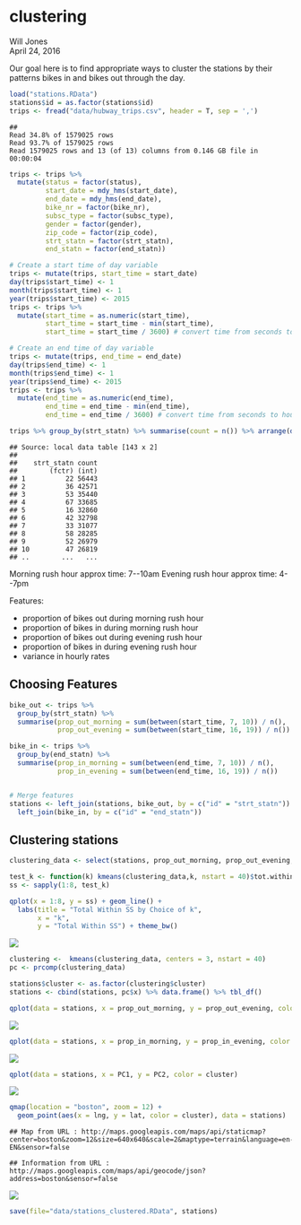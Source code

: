 # clustering
Will Jones  
April 24, 2016  

Our goal here is to find appropriate ways to cluster the stations by their
patterns bikes in and bikes out through the day. 





```r
load("stations.RData")
stations$id = as.factor(stations$id)
trips <- fread("data/hubway_trips.csv", header = T, sep = ',')
```

```
## 
Read 34.8% of 1579025 rows
Read 93.7% of 1579025 rows
Read 1579025 rows and 13 (of 13) columns from 0.146 GB file in 00:00:04
```

```r
trips <- trips %>%
  mutate(status = factor(status),
         start_date = mdy_hms(start_date),
         end_date = mdy_hms(end_date),
         bike_nr = factor(bike_nr),
         subsc_type = factor(subsc_type),
         gender = factor(gender),
         zip_code = factor(zip_code),
         strt_statn = factor(strt_statn),
         end_statn = factor(end_statn))

# Create a start time of day variable
trips <- mutate(trips, start_time = start_date)
day(trips$start_time) <- 1
month(trips$start_time) <- 1
year(trips$start_time) <- 2015
trips <- trips %>%
  mutate(start_time = as.numeric(start_time),
         start_time = start_time - min(start_time),
         start_time = start_time / 3600) # convert time from seconds to hours

# Create an end time of day variable
trips <- mutate(trips, end_time = end_date)
day(trips$end_time) <- 1
month(trips$end_time) <- 1
year(trips$end_time) <- 2015
trips <- trips %>%
  mutate(end_time = as.numeric(end_time),
         end_time = end_time - min(end_time),
         end_time = end_time / 3600) # convert time from seconds to hours
```



```r
trips %>% group_by(strt_statn) %>% summarise(count = n()) %>% arrange(desc(count))
```

```
## Source: local data table [143 x 2]
## 
##    strt_statn count
##        (fctr) (int)
## 1          22 56443
## 2          36 42571
## 3          53 35440
## 4          67 33685
## 5          16 32860
## 6          42 32798
## 7          33 31077
## 8          58 28285
## 9          52 26979
## 10         47 26819
## ..        ...   ...
```

Morning rush hour approx time: 7--10am
Evening rush hour approx time: 4--7pm

Features:

- proportion of bikes out during morning rush hour
- proportion of bikes in during morning rush hour
- proportion of bikes out during evening rush hour
- proportion of bikes in during evening rush hour
- variance in hourly rates

## Choosing Features


```r
bike_out <- trips %>%
  group_by(strt_statn) %>%
  summarise(prop_out_morning = sum(between(start_time, 7, 10)) / n(),
            prop_out_evening = sum(between(start_time, 16, 19)) / n())

bike_in <- trips %>%
  group_by(end_statn) %>%
  summarise(prop_in_morning = sum(between(end_time, 7, 10)) / n(),
            prop_in_evening = sum(between(end_time, 16, 19)) / n())


# Merge features
stations <- left_join(stations, bike_out, by = c("id" = "strt_statn")) %>%
  left_join(bike_in, by = c("id" = "end_statn"))
```

## Clustering stations


```r
clustering_data <- select(stations, prop_out_morning, prop_out_evening, prop_in_morning, prop_in_evening)

test_k <- function(k) kmeans(clustering_data,k, nstart = 40)$tot.withinss
ss <- sapply(1:8, test_k)

qplot(x = 1:8, y = ss) + geom_line() +
  labs(title = "Total Within SS by Choice of k",
       x = "k",
       y = "Total Within SS") + theme_bw()
```

![](clustering_files/figure-html/clustering-1.png)

```r
clustering <-  kmeans(clustering_data, centers = 3, nstart = 40)
pc <- prcomp(clustering_data)

stations$cluster <- as.factor(clustering$cluster)
stations <- cbind(stations, pc$x) %>% data.frame() %>% tbl_df()
```


```r
qplot(data = stations, x = prop_out_morning, y = prop_out_evening, color = cluster)
```

![](clustering_files/figure-html/results-1.png)

```r
qplot(data = stations, x = prop_in_morning, y = prop_in_evening, color = cluster)
```

![](clustering_files/figure-html/results-2.png)

```r
qplot(data = stations, x = PC1, y = PC2, color = cluster)
```

![](clustering_files/figure-html/results-3.png)

```r
qmap(location = "boston", zoom = 12) + 
  geom_point(aes(x = lng, y = lat, color = cluster), data = stations)
```

```
## Map from URL : http://maps.googleapis.com/maps/api/staticmap?center=boston&zoom=12&size=640x640&scale=2&maptype=terrain&language=en-EN&sensor=false
```

```
## Information from URL : http://maps.googleapis.com/maps/api/geocode/json?address=boston&sensor=false
```

![](clustering_files/figure-html/results-4.png)

```r
save(file="data/stations_clustered.RData", stations)
```
